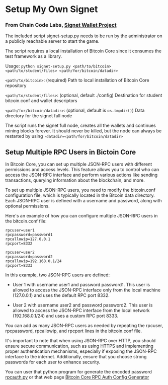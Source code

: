 # Setup My Own Signet

### From Chain Code Labs, [Signet Wallet Project](https://github.com/chaincodelabs/signet-wallet-project) ###

The included script signet-setup.py needs to be run by the administrator on a publicly reachable server to start the game.

The script requires a local installation of Bitcoin Core since it consumes the test framework as a library.

Usage: `python signet-setup.py <path/to/bitcoin> <path/to/student/files> <path/for/bitcoin/datadir>`

`<path/to/bitcoin>`: (required) Path to local installation of Bitcoin Core repository

`<path/to/student/files>`: (optional, default ./config) Destination for student bitcoin.conf and wallet descriptors

`<path/for/bitcoin/datadir>`: (optional, default is `os.tmpdir()`) Data directory for the signet full node

The script runs the signet full node, creates all the wallets and continues mining blocks forever. It should never be killed, but the node can always be restarted by using `-datadir=<path/for/bitcoin/datadir>`


## Setup Multiple RPC Users in Bictoin Core ##

In Bitcoin Core, you can set up multiple JSON-RPC users with different permissions and access levels. This feature allows you to control who can access the JSON-RPC interface and perform various actions like sending transactions, querying information about the blockchain, and more.

To set up multiple JSON-RPC users, you need to modify the bitcoin.conf configuration file, which is typically located in the Bitcoin data directory. Each JSON-RPC user is defined with a username and password, along with optional permissions.

Here's an example of how you can configure multiple JSON-RPC users in the bitcoin.conf file:

```
rpcuser=user1
rpcpassword=password1
rpcallowip=127.0.0.1
rpcport=8332

rpcuser=user2
rpcpassword=password2
rpcallowip=192.168.0.1/24
rpcport=8333
```
In this example, two JSON-RPC users are defined:

* User 1 with username user1 and password password1. This user is allowed to access the JSON-RPC interface only from the local machine (127.0.0.1) and uses the default RPC port 8332.

* User 2 with username user2 and password password2. This user is allowed to access the JSON-RPC interface from the local network (192.168.0.1/24) and uses a custom RPC port 8333.

You can add as many JSON-RPC users as needed by repeating the rpcuser, rpcpassword, rpcallowip, and rpcport lines in the bitcoin.conf file.

It's important to note that when using JSON-RPC over HTTP, you should ensure secure communication, such as using HTTPS and implementing proper authentication mechanisms, especially if exposing the JSON-RPC interface to the internet. Additionally, ensure that you choose strong passwords for each user to enhance security.

You can user that python program for generate the encoded password [rpcauth.py](https://github.com/bitcoin/bitcoin/blob/master/share/rpcauth/rpcauth.py) or that web page [Bitcoin Core RPC Auth Config Generator](https://jlopp.github.io/bitcoin-core-rpc-auth-generator/)
